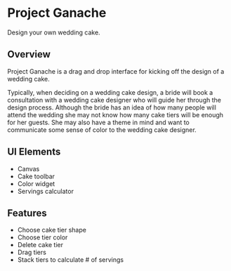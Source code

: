 # Project Ganache

Design your own wedding cake.

## Overview
Project Ganache is a drag and drop interface for kicking off the design of a wedding cake.

Typically, when deciding on a wedding cake design, a bride will book a consultation with a wedding cake designer who will guide her through the design process. Although the bride has an idea of how many people will attend the wedding she may not know how many cake tiers will be enough for her guests. She may also have a theme in mind and want to communicate some sense of color to the wedding cake designer.

## UI Elements
* Canvas
* Cake toolbar
* Color widget
* Servings calculator

## Features
* Choose cake tier shape
* Choose tier color
* Delete cake tier
* Drag tiers 
* Stack tiers to calculate # of servings
